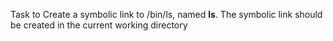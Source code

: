 Task to Create a symbolic link to /bin/ls, named __ls__. The symbolic link should be created in the current working directory
